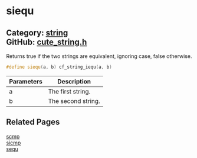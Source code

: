 [](../header.md ':include')

# siequ

Category: [string](https://github.com/RandyGaul/cute_framework/blob/master/docs/api_reference?id=string)  
GitHub: [cute_string.h](https://github.com/RandyGaul/cute_framework/blob/master/include/cute_string.h)  
---

Returns true if the two strings are equivalent, ignoring case, false otherwise.

```cpp
#define siequ(a, b) cf_string_iequ(a, b)
```

Parameters | Description
--- | ---
a | The first string.
b | The second string.

## Related Pages

[scmp](https://github.com/RandyGaul/cute_framework/blob/master/docs/string/scmp.md)  
[sicmp](https://github.com/RandyGaul/cute_framework/blob/master/docs/string/sicmp.md)  
[sequ](https://github.com/RandyGaul/cute_framework/blob/master/docs/string/sequ.md)  

